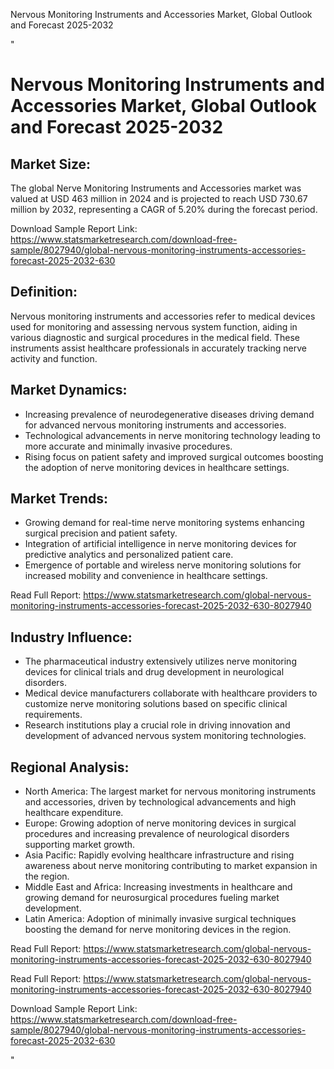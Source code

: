 Nervous Monitoring Instruments and Accessories Market, Global Outlook and Forecast 2025-2032

"<!DOCTYPE html>
<html>
<head>
<title>Nervous Monitoring Instruments and Accessories Market, Global Outlook and Forecast 2025-2032</title>
</head>
<body>

<h1>Nervous Monitoring Instruments and Accessories Market, Global Outlook and Forecast 2025-2032</h1>

<h2>Market Size:</h2>
<p>The global Nerve Monitoring Instruments and Accessories market was valued at USD 463 million in 2024 and is projected to reach USD 730.67 million by 2032, representing a CAGR of 5.20% during the forecast period.</p>
<p>Download Sample Report Link: <a href='https://www.statsmarketresearch.com/download-free-sample/8027940/global-nervous-monitoring-instruments-accessories-forecast-2025-2032-630'>https://www.statsmarketresearch.com/download-free-sample/8027940/global-nervous-monitoring-instruments-accessories-forecast-2025-2032-630</a></p>

<h2>Definition:</h2>
<p>Nervous monitoring instruments and accessories refer to medical devices used for monitoring and assessing nervous system function, aiding in various diagnostic and surgical procedures in the medical field. These instruments assist healthcare professionals in accurately tracking nerve activity and function.</p>

<h2>Market Dynamics:</h2>
<ul>
<li>Increasing prevalence of neurodegenerative diseases driving demand for advanced nervous monitoring instruments and accessories.</li>
<li>Technological advancements in nerve monitoring technology leading to more accurate and minimally invasive procedures.</li>
<li>Rising focus on patient safety and improved surgical outcomes boosting the adoption of nerve monitoring devices in healthcare settings.</li>
</ul>

<h2>Market Trends:</h2>
<ul>
<li>Growing demand for real-time nerve monitoring systems enhancing surgical precision and patient safety.</li>
<li>Integration of artificial intelligence in nerve monitoring devices for predictive analytics and personalized patient care.</li>
<li>Emergence of portable and wireless nerve monitoring solutions for increased mobility and convenience in healthcare settings.</li>
</ul>
<p>Read Full Report: <a href='https://www.statsmarketresearch.com/global-nervous-monitoring-instruments-accessories-forecast-2025-2032-630-8027940'>https://www.statsmarketresearch.com/global-nervous-monitoring-instruments-accessories-forecast-2025-2032-630-8027940</a></p>

<h2>Industry Influence:</h2>
<ul>
<li>The pharmaceutical industry extensively utilizes nerve monitoring devices for clinical trials and drug development in neurological disorders.</li>
<li>Medical device manufacturers collaborate with healthcare providers to customize nerve monitoring solutions based on specific clinical requirements.</li>
<li>Research institutions play a crucial role in driving innovation and development of advanced nervous system monitoring technologies.</li>
</ul>

<h2>Regional Analysis:</h2>
<ul>
<li>North America: The largest market for nervous monitoring instruments and accessories, driven by technological advancements and high healthcare expenditure.</li>
<li>Europe: Growing adoption of nerve monitoring devices in surgical procedures and increasing prevalence of neurological disorders supporting market growth.</li>
<li>Asia Pacific: Rapidly evolving healthcare infrastructure and rising awareness about nerve monitoring contributing to market expansion in the region.</li>
<li>Middle East and Africa: Increasing investments in healthcare and growing demand for neurosurgical procedures fueling market development.</li>
<li>Latin America: Adoption of minimally invasive surgical techniques boosting the demand for nerve monitoring devices in the region.</li>
</ul>
<p>Read Full Report: <a href='https://www.statsmarketresearch.com/global-nervous-monitoring-instruments-accessories-forecast-2025-2032-630-8027940'>https://www.statsmarketresearch.com/global-nervous-monitoring-instruments-accessories-forecast-2025-2032-630-8027940</a></p>

<p>Read Full Report: <a href='https://www.statsmarketresearch.com/global-nervous-monitoring-instruments-accessories-forecast-2025-2032-630-8027940'>https://www.statsmarketresearch.com/global-nervous-monitoring-instruments-accessories-forecast-2025-2032-630-8027940</a></p>
<p>Download Sample Report Link: <a href='https://www.statsmarketresearch.com/download-free-sample/8027940/global-nervous-monitoring-instruments-accessories-forecast-2025-2032-630'>https://www.statsmarketresearch.com/download-free-sample/8027940/global-nervous-monitoring-instruments-accessories-forecast-2025-2032-630</a></p>

</body>
</html>"
